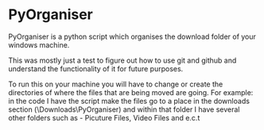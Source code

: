 # PyOrganiser
PyOrganiser is a python script which organises the download folder of your windows machine. 

This was mostly just a test to figure out how to use git and github and understand the functionality of it for future purposes.

To run this on your machine you will have to change or create the directories of where the files that are being moved are going.
For example: in the code I have the script make the files go to a place in the downloads section (\Downloads\PyOrganiser) and within that folder I have several other folders such as - Picuture Files, Video Files and e.c.t




